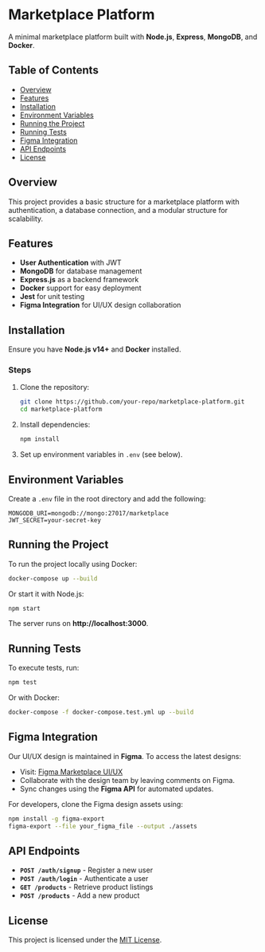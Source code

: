 # Marketplace Platform

A minimal marketplace platform built with **Node.js**, **Express**, **MongoDB**, and **Docker**.

## Table of Contents
- [Overview](#overview)
- [Features](#features)
- [Installation](#installation)
- [Environment Variables](#environment-variables)
- [Running the Project](#running-the-project)
- [Running Tests](#running-tests)
- [Figma Integration](#figma-integration)
- [API Endpoints](#api-endpoints)
- [License](#license)

## Overview
This project provides a basic structure for a marketplace platform with authentication, a database connection, and a modular structure for scalability.

## Features
- **User Authentication** with JWT
- **MongoDB** for database management
- **Express.js** as a backend framework
- **Docker** support for easy deployment
- **Jest** for unit testing
- **Figma Integration** for UI/UX design collaboration

## Installation
Ensure you have **Node.js v14+** and **Docker** installed.

### Steps
1. Clone the repository:
   ```sh
   git clone https://github.com/your-repo/marketplace-platform.git
   cd marketplace-platform
   ```
2. Install dependencies:
   ```sh
   npm install
   ```
3. Set up environment variables in `.env` (see below).

## Environment Variables
Create a `.env` file in the root directory and add the following:
```env
MONGODB_URI=mongodb://mongo:27017/marketplace
JWT_SECRET=your-secret-key
```

## Running the Project
To run the project locally using Docker:
```sh
docker-compose up --build
```
Or start it with Node.js:
```sh
npm start
```
The server runs on **http://localhost:3000**.

## Running Tests
To execute tests, run:
```sh
npm test
```
Or with Docker:
```sh
docker-compose -f docker-compose.test.yml up --build
```

## Figma Integration
Our UI/UX design is maintained in **Figma**. To access the latest designs:
- Visit: [Figma Marketplace UI/UX](https://www.figma.com/file/your_figma_file)
- Collaborate with the design team by leaving comments on Figma.
- Sync changes using the **Figma API** for automated updates.

For developers, clone the Figma design assets using:
```sh
npm install -g figma-export
figma-export --file your_figma_file --output ./assets
```

## API Endpoints
- **`POST /auth/signup`** - Register a new user
- **`POST /auth/login`** - Authenticate a user
- **`GET /products`** - Retrieve product listings
- **`POST /products`** - Add a new product

## License
This project is licensed under the [MIT License](LICENSE).

